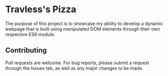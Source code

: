 # Travless's Pizza

The purpose of this project is to showcase my ability to develop a dynamic webpage that is built using manipulated DOM elements through their own respective ES6 module.

## Contributing

Pull requests are welcome. For bug reports, please submit a request through the Issues tab, as well as any major changes to be made.
